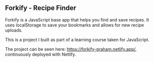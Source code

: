 <h2>Forkify - Recipe Finder</h2>

<p>
    Forkify is a JavaScript base app that helps you find and save recipes. It uses localStorage to save your bookmarks and allows for new recipe uploads.
</p>
<p>
    This is a project I built as part of a learning course taken for JavaScript.
</p>
<P>
    The project can be seen here: <a href="https://forkify-graham.netlify.app/" target="_blank">https://forkify-graham.netlify.app/</a>, continuously deployed with Netlify.
</P>
